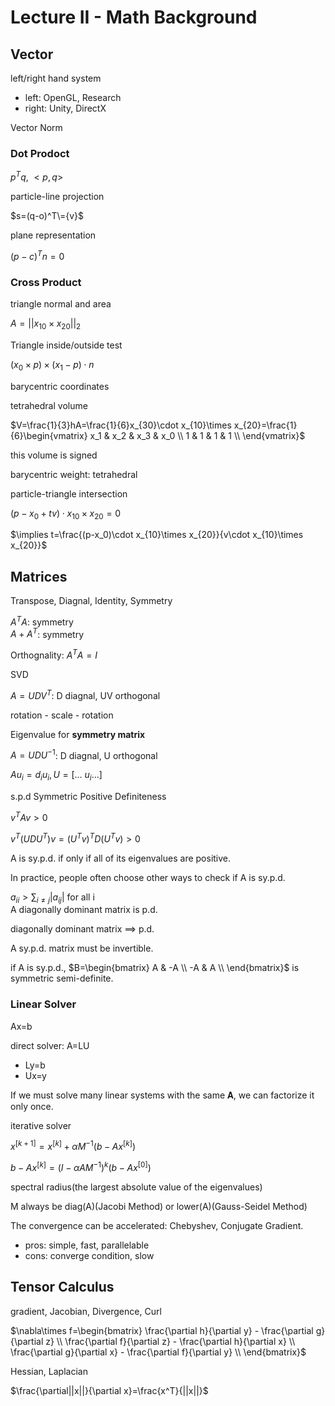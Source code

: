 # Lecture II - Math Background

## Vector

left/right hand system

- left: OpenGL, Research
- right: Unity, DirectX

Vector Norm

### Dot Prodoct

$p^Tq$, $<p,q>$

particle-line projection

$s=(q-o)^T\={v}$

plane representation

$(p-c)^Tn=0$

### Cross Product

triangle normal and area

$A=||x_{10}\times x_{20}||_2$

Triangle inside/outside test

$(x_0\times p)\times(x_1-p)\cdot n$

barycentric coordinates

tetrahedral volume

$V=\frac{1}{3}hA=\frac{1}{6}x_{30}\cdot x_{10}\times x_{20}=\frac{1}{6}\begin{vmatrix}
    x_1 & x_2 & x_3 & x_0 \\
    1 & 1 & 1 & 1 \\
\end{vmatrix}$

this volume is signed

barycentric weight: tetrahedral

particle-triangle intersection

$(p-x_0+tv)\cdot x_{10}\times x_{20}=0$

$\implies t=\frac{(p-x_0)\cdot x_{10}\times x_{20}}{v\cdot x_{10}\times x_{20}}$

## Matrices

Transpose, Diagnal, Identity, Symmetry

$A^TA$: symmetry  
$A+A^T$: symmetry

Orthognality: $A^TA=I$

SVD

$A=UDV^T$: D diagnal, UV orthogonal

rotation - scale - rotation

Eigenvalue for **symmetry matrix**

$A=UDU^{-1}$: D diagnal, U orthogonal

$Au_i=d_iu_i,U=[\dots\ u_i \dots]$

s.p.d Symmetric Positive Definiteness

$v^TAv>0$

$v^T(UDU^T)v=(U^Tv)^TD(U^Tv)>0$

A is sy.p.d. if only if all of its eigenvalues are positive.

In practice, people often choose other ways to check if A is sy.p.d.

$a_{ii}>\sum_{i\neq j}|a_{ij}|$ for all i  
A diagonally dominant matrix is p.d.

diagonally dominant matrix $\implies$ p.d.

A sy.p.d. matrix must be invertible.

if A is sy.p.d., $B=\begin{bmatrix}
    A & -A \\
    -A & A \\
\end{bmatrix}$ is symmetric semi-definite.

### Linear Solver

Ax=b

direct solver: A=LU

- Ly=b
- Ux=y

If we must solve many linear systems with the same 𝐀, we can factorize it only once.

iterative solver

$x^{[k+1]}=x^{[k]}+\alpha M^{-1}(b-Ax^{[k]})$

$b-Ax^{[k]}=(I-\alpha AM^{-1})^{k}(b-Ax^{[0]})$

spectral radius(the largest absolute value of the eigenvalues)

M always be diag(A)(Jacobi Method) or lower(A)(Gauss-Seidel Method)

The convergence can be accelerated: Chebyshev, Conjugate Gradient.

- pros: simple, fast, parallelable
- cons: converge condition, slow

## Tensor Calculus

gradient, Jacobian, Divergence, Curl

$\nabla\times f=\begin{bmatrix}
    \frac{\partial h}{\partial y} - \frac{\partial g}{\partial z} \\
    \frac{\partial f}{\partial z} - \frac{\partial h}{\partial x} \\
    \frac{\partial g}{\partial x} - \frac{\partial f}{\partial y} \\
\end{bmatrix}$

Hessian, Laplacian

$\frac{\partial||x||}{\partial x}=\frac{x^T}{||x||}$
